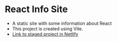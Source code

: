 # React Info Site

- A static site with some information about React
- This project is created using Vite.
- [Link to staged project in Netlify](https://effervescent-tapioca-b1395f.netlify.app/)
